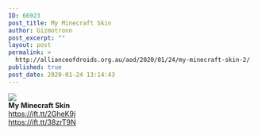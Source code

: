 ```yaml
---
ID: 66923
post_title: My Minecraft Skin
author: Gizmotronn
post_excerpt: ""
layout: post
permalink: >
  http://allianceofdroids.org.au/aod/2020/01/24/my-minecraft-skin-2/
published: true
post_date: 2020-01-24 13:14:43
---
```

<img src="https://www.minecraftskins.com/uploads/preview-skins/2019/04/23/obi-wan-blind-1-eye-op---infinity-gauntlet-12947458.png?v128"><br>
<b>My Minecraft Skin</b><br>
https://ift.tt/2GheK9j<br>
https://ift.tt/38zrT9N